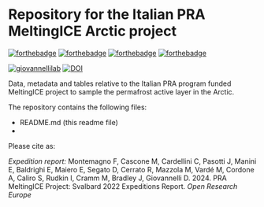# Repository for the Italian PRA MeltingICE Arctic project

[![forthebadge](https://forthebadge.com/images/badges/cc-by.svg)](https://forthebadge.com)
[![forthebadge](https://forthebadge.com/images/badges/powered-by-coffee.svg)](https://forthebadge.com)
[![forthebadge](https://forthebadge.com/images/badges/built-with-science.svg)](https://forthebadge.com)
[![forthebadge](https://forthebadge.com/images/badges/winter-is-coming.svg)](https://forthebadge.com)

[![giovannellilab](https://img.shields.io/badge/BY-Giovannelli_Lab-blue)](http://www.donatogiovannelli.com)
[![DOI](https://zenodo.org/badge/786368549.svg)](https://zenodo.org/doi/10.5281/zenodo.10969986)


Data, metadata and tables relative to the Italian PRA program funded MeltingICE project to sample the permafrost active layer in the Arctic.

The repository contains the following files:

- README.md (this readme file)
- 

Please cite as:

_Expedition report:_
Montemagno F, Cascone M, Cardellini C, Pasotti J, Manini E, Baldrighi E, Maiero E, Segato D, Cerrato R, Mazzola M, Vardé M, Cordone A, Caliro S, Rudkin I, Cramm M, Bradley J, Giovannelli D. 2024. PRA MeltingICE Project: Svalbard 2022 Expeditions Report. _Open Research Europe_
 

